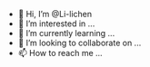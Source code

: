 - 👋 Hi, I’m @Li-lichen
- 👀 I’m interested in ...
- 🌱 I’m currently learning ...
- 💞️ I’m looking to collaborate on ...
- 📫 How to reach me ...

<!---
Li-lichen/Li-lichen is a ✨ special ✨ repository because its `README.md` (this file) appears on your GitHub profile.
You can click the Preview link to take a look at your changes.
--->
